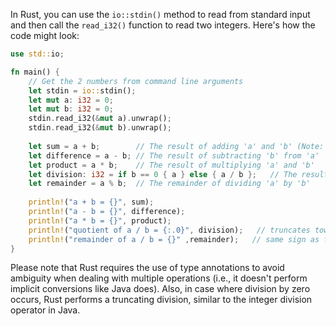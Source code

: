  In Rust, you can use the `io::stdin()` method to read from standard input and then call the `read_i32()` function to read two integers. Here's how the code might look:

```rust
use std::io;

fn main() {
    // Get the 2 numbers from command line arguments
    let stdin = io::stdin();
    let mut a: i32 = 0;
    let mut b: i32 = 0;
    stdin.read_i32(&mut a).unwrap();
    stdin.read_i32(&mut b).unwrap();
    
    let sum = a + b;        // The result of adding 'a' and 'b' (Note: integer addition is discouraged in print statements due to confusion with string concatenation)
    let difference = a - b; // The result of subtracting 'b' from 'a'
    let product = a * b;    // The result of multiplying 'a' and 'b'
    let division: i32 = if b == 0 { a } else { a / b };   // The result of dividing 'a' by 'b' (Note: 'division' does not contain the fractional result)
    let remainder = a % b;  // The remainder of dividing 'a' by 'b'
    
    println!("a + b = {}", sum);
    println!("a - b = {}", difference);
    println!("a * b = {}", product);
    println!("quotient of a / b = {:.0}", division);   // truncates towards 0
    println!("remainder of a / b = {}" ,remainder);   // same sign as first operand
}
```
Please note that Rust requires the use of type annotations to avoid ambiguity when dealing with multiple operations (i.e., it doesn't perform implicit conversions like Java does). Also, in case where division by zero occurs, Rust performs a truncating division, similar to the integer division operator in Java.
